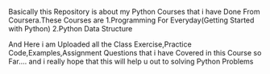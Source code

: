 Basically this Repository is about my Python Courses that i have Done From Coursera.These Courses are
1.Programming For Everyday(Getting Started with Python)
2.Python Data Structure

And Here i am Uploaded all the Class Exercise,Practice Code,Examples,Assignment Questions that i have Covered in this Course so Far....
and i really hope that this will help u out to solving Python Problems
